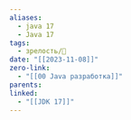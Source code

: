```yaml
---
aliases:
  - java 17
  - Java 17
tags:
  - зрелость/🌱
date: "[[2023-11-08]]"
zero-link:
  - "[[00 Java разработка]]"
parents: 
linked:
  - "[[JDK 17]]"
---
```

